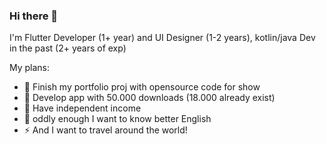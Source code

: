 ### Hi there 👋

I'm Flutter Developer (1+ year) and UI Designer (1-2 years), 
kotlin/java Dev in the past (2+ years of exp)

My plans:

- 🔭 Finish my portfolio proj with opensource code for show
- 🌱 Develop app with 50.000 downloads (18.000 already exist)
- 👯 Have independent income
- 🤔 oddly enough I want to know better English
- ⚡️ And I want to travel around the world!

